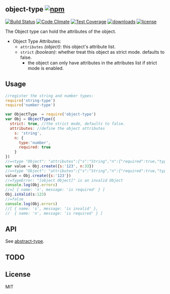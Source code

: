 ## object-type [![npm][npm-svg]][npm]

[![Build Status][travis-svg]][travis]
[![Code Climate][codeclimate-svg]][codeclimate]
[![Test Coverage][codeclimate-test-svg]][codeclimate-test]
[![downloads][npm-download-svg]][npm]
[![license][npm-license-svg]][npm]

[npm]: https://npmjs.org/package/object-type
[npm-svg]: https://img.shields.io/npm/v/object-type.svg
[npm-download-svg]: https://img.shields.io/npm/dm/object-type.svg
[npm-license-svg]: https://img.shields.io/npm/l/object-type.svg
[travis-svg]: https://img.shields.io/travis/snowyu/object-type.js/master.svg
[travis]: http://travis-ci.org/snowyu/object-type.js
[codeclimate-svg]: https://codeclimate.com/github/snowyu/object-type.js/badges/gpa.svg
[codeclimate]: https://codeclimate.com/github/snowyu/object-type.js
[codeclimate-test-svg]: https://codeclimate.com/github/snowyu/object-type.js/badges/coverage.svg
[codeclimate-test]: https://codeclimate.com/github/snowyu/object-type.js/coverage

The Object type can hold the attributes of the object.

* Object Type Attributes:
  * `attributes` *(object)*: this object's attribute list.
  * `strict` *(boolean)*: whether treat this object as strict mode. defaults to false.
    * the object can only have attributes in the attributes list if strict mode is enabled.


## Usage

```js
//register the string and number types:
require('string-type')
require('number-type')

var ObjectType  = require('object-type')
var Obj = ObjectType({
  strict: true, //the strict mode, defaults to false.
  attributes: //define the object attributes
    s: 'string',
    n: {
      type:'number',
      required: true
    }
})
//=<type "Object": "attributes":{"s":"String","n":{"required":true,"type":"Number"}},"strict":true>
var value = Obj.create({s:'123', n:33})
//=<type "Object": "attributes":{"s":"String","n":{"required":true,"type":"Number"}},"strict":true,"value":{"s":"123","n":33}>
value = Obj.create({s:'123'})
//=TypeError: "[object Object]" is an invalid Object
console.log(Obj.errors)
//=[ { name: 'n', message: 'is required' } ]
Obj.isValid(s:123)
//=false
console.log(Obj.errors)
//[ { name: 's', message: 'is invalid' },
//  { name: 'n', message: 'is required' } ]
```

## API

See [abstract-type](https://github.com/snowyu/abstract-type.js).

## TODO


## License

MIT
